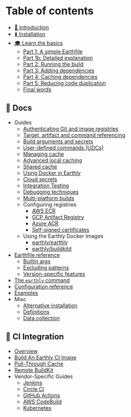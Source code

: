 
# Table of contents

* [👋 Introduction](README.md)
* [⬇️ Installation](https://earthly.dev/get-earthly)
* [🎓 Learn the basics](basics/basics.md)
    * [Part 1: A simple Earthfile](basics/part-1-a-simple-earthfile.md)
    * [Part 1b: Detailed explanation](basics/part-1b-detailed-explanation.md)
    * [Part 2: Running the build](basics/part-2-running-the-build.md)
    * [Part 3: Adding dependencies](basics/part-3-adding-dependencies.md)
    * [Part 4: Caching dependencies](basics/part-4-caching-dependencies.md)
    * [Part 5: Reducing code duplication](basics/part-5-reducing-code-duplication.md)
    * [Final words](basics/final-words.md)

## 📖 Docs

* Guides
    * [Authenticating Git and image registries](guides/auth.md)
    * [Target, artifact and command referencing](guides/target-ref.md)
    * [Build arguments and secrets](guides/build-args.md)
    * [User-defined commands (UDCs)](guides/udc.md)
    * [Managing cache](guides/cache.md)
    * [Advanced local caching](guides/advanced-local-caching.md)
    * [Shared cache](guides/shared-cache.md)
    * [Using Docker in Earthly](guides/docker-in-earthly.md)
    * [Cloud secrets](guides/cloud-secrets.md)
    * [Integration Testing](guides/integration.md)
    * [Debugging techniques](guides/debugging.md)
    * [Multi-platform builds](guides/multi-platform.md)
    * Configuring registries
        * [AWS ECR](guides/registries/aws-ecr.md)
        * [GCP Artifact Registry](guides/registries/gcp-artifact-registry.md)
        * [Azure ACR](guides/registries/azure-acr.md)
        * [Self-signed certificates](guides/registries/self-signed.md)
    * Using the Earthly Docker Images
        * [earthly/earthly](docker-images/all-in-one.md)
        * [earthly/buildkitd](docker-images/buildkit-standalone.md)
* [Earthfile reference](earthfile/earthfile.md)
    * [Builtin args](earthfile/builtin-args.md)
    * [Excluding patterns](earthfile/earthignore.md)
    * [Version-specific features](earthfile/features.md)
* [The `earthly` command](earthly-command/earthly-command.md)
* [Configuration reference](earthly-config/earthly-config.md)
* [Examples](examples/examples.md)
* Misc
    * [Alternative installation](./alt-installation.md)
    * [Definitions](definitions/definitions.md)
    * [Data collection](data-collection/data-collection.md)

## 🔧 CI Integration
* [Overview](ci-integration/overview.md)
* [Build An Earthly CI Image](ci-integration/build-an-earthly-ci-image.md)
* [Pull-Through Cache](ci-integration/pull-through-cache.md)
* [Remote BuildKit](ci-integration/remote-buildkit.md)
* Vendor-Specific Guides
  * [Jenkins](ci-integration/guides/jenkins.md)
  * [Circle CI](ci-integration/guides/circle-integration.md)
  * [GitHub Actions](ci-integration/guides/gh-actions-integration.md)
  * [AWS CodeBuild](ci-integration/guides/codebuild-integration.md)
  * [Kubernetes](ci-integration/guides/kubernetes.md)
